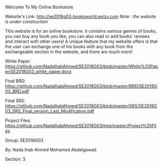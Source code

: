 Welcome To My Online Bookstore.

Website's Link: http://se2018g03-booksworld.epizy.com *Note : the website is under construction* 
 

This website is for an online bookstore. it contains various genres of books, you can buy any book you like, you can also read or add books' reviews and interact with other users! A unique feature that my website offers is that the user can exchange one of his books with any book from the exchangeable section in the website, and there are much more!


White Paper: https://github.com/NadaIhabAhmed/SE2018G03/blob/master/White%20Paper/SE2018G03_white_paper.docx

Final BRD: https://github.com/NadaIhabAhmed/SE2018G03/blob/master/BRD/SE2018G03_BRD.pdf

Final SRS: https://github.com/NadaIhabAhmed/SE2018G03/blob/master/SRS/SE2018G03_SRS_Final_version_Last_Modification.pdf

Project Files: https://github.com/NadaIhabAhmed/SE2018G03/tree/master/Project%20Files

Group: SE2018G03

By: Nada Ihab Ahmed Mohamed Abdelgawad

Section: 3

